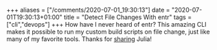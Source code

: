 +++
aliases = ["/comments/2020-07-01_19:30:13"]
date = "2020-07-01T19:30:13+01:00"
title = "Detect File Changes With entr"
tags = ["cli","devops"]
+++
 How have I never heard of entr? This amazing CLI makes it possible to run my custom build scripts on file change, just like many of my favorite tools. Thanks for [sharing](https://jvns.ca/blog/2020/06/28/entr/) Julia!
